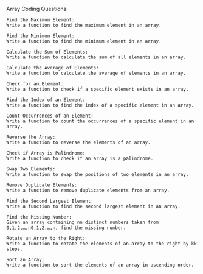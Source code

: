 Array Coding Questions:

    Find the Maximum Element:
    Write a function to find the maximum element in an array.

    Find the Minimum Element:
    Write a function to find the minimum element in an array.

    Calculate the Sum of Elements:
    Write a function to calculate the sum of all elements in an array.

    Calculate the Average of Elements:
    Write a function to calculate the average of elements in an array.

    Check for an Element:
    Write a function to check if a specific element exists in an array.

    Find the Index of an Element:
    Write a function to find the index of a specific element in an array.

    Count Occurrences of an Element:
    Write a function to count the occurrences of a specific element in an array.

    Reverse the Array:
    Write a function to reverse the elements of an array.

    Check if Array is Palindrome:
    Write a function to check if an array is a palindrome.

    Swap Two Elements:
    Write a function to swap the positions of two elements in an array.

    Remove Duplicate Elements:
    Write a function to remove duplicate elements from an array.

    Find the Second Largest Element:
    Write a function to find the second largest element in an array.

    Find the Missing Number:
    Given an array containing nn distinct numbers taken from 0,1,2,…,n0,1,2,…,n, find the missing number.

    Rotate an Array to the Right:
    Write a function to rotate the elements of an array to the right by kk steps.

    Sort an Array:
    Write a function to sort the elements of an array in ascending order.
